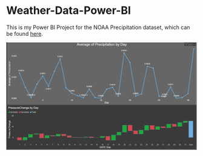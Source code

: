# Weather-Data-Power-BI

This is my Power BI Project for the NOAA Precipitation dataset, which can be found [here](https://www.ncei.noaa.gov/cdo-web/datasets).

![alt text](example_3.png?raw=true)
